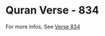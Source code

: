 # Quran Verse - 834 

For more infos, See [Verse 834](https://www.quranbookk.com/quran/search?q=834)